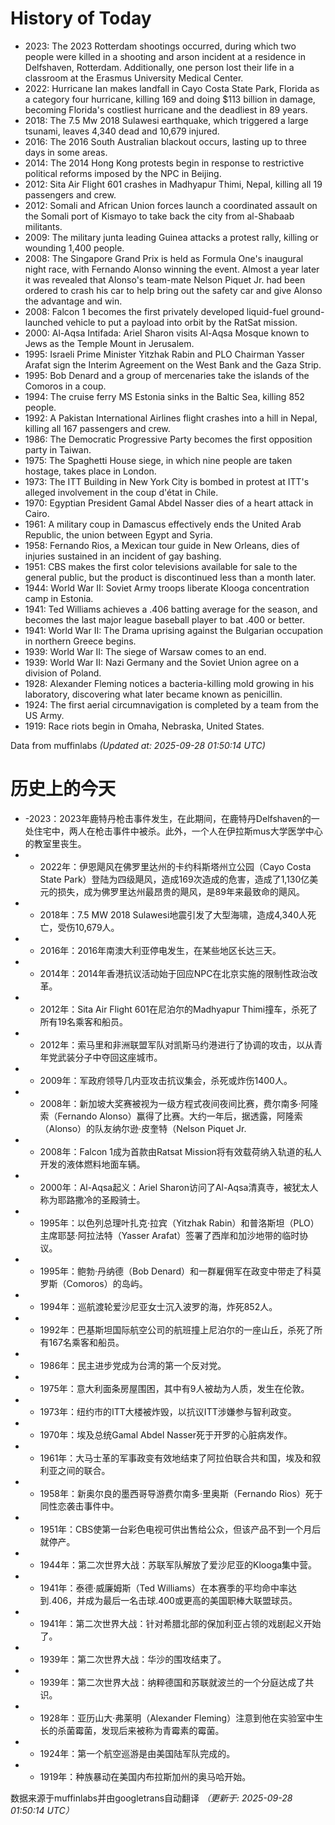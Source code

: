 # History of Today 

- 2023: The 2023 Rotterdam shootings occurred, during which two people were killed in a shooting and arson incident at a residence in Delfshaven, Rotterdam. Additionally, one person lost their life in a classroom at the Erasmus University Medical Center.
- 2022: Hurricane Ian makes landfall in Cayo Costa State Park, Florida as a category four hurricane, killing 169 and doing $113 billion in damage, becoming Florida's costliest hurricane and the deadliest in 89 years.
- 2018: The 7.5 Mw 2018 Sulawesi earthquake, which triggered a large tsunami, leaves 4,340 dead and 10,679 injured.
- 2016: The 2016 South Australian blackout occurs, lasting up to three days in some areas.
- 2014: The 2014 Hong Kong protests begin in response to restrictive political reforms imposed by the NPC in Beijing.
- 2012: Sita Air Flight 601 crashes in Madhyapur Thimi, Nepal, killing all 19 passengers and crew.
- 2012: Somali and African Union forces launch a coordinated assault on the Somali port of Kismayo to take back the city from al-Shabaab militants.
- 2009: The military junta leading Guinea attacks a protest rally, killing or wounding 1,400 people.
- 2008: The Singapore Grand Prix is held as Formula One's inaugural night race, with Fernando Alonso winning the event. Almost a year later it was revealed that Alonso's team-mate Nelson Piquet Jr. had been ordered to crash his car to help bring out the safety car and give Alonso the advantage and win.
- 2008: Falcon 1 becomes the first privately developed liquid-fuel ground-launched vehicle to put a payload into orbit by the RatSat mission.
- 2000: Al-Aqsa Intifada: Ariel Sharon visits Al-Aqsa Mosque known to Jews as the Temple Mount in Jerusalem.
- 1995: Israeli Prime Minister Yitzhak Rabin and PLO Chairman Yasser Arafat sign the Interim Agreement on the West Bank and the Gaza Strip.
- 1995: Bob Denard and a group of mercenaries take the islands of the Comoros in a coup.
- 1994: The cruise ferry MS Estonia sinks in the Baltic Sea, killing 852 people.
- 1992: A Pakistan International Airlines flight crashes into a hill in Nepal, killing all 167 passengers and crew.
- 1986: The Democratic Progressive Party becomes the first opposition party in Taiwan.
- 1975: The Spaghetti House siege, in which nine people are taken hostage, takes place in London.
- 1973: The ITT Building in New York City is bombed in protest at ITT's alleged involvement in the coup d'état in Chile.
- 1970: Egyptian President Gamal Abdel Nasser dies of a heart attack in Cairo.
- 1961: A military coup in Damascus effectively ends the United Arab Republic, the union between Egypt and Syria.
- 1958: Fernando Rios, a Mexican tour guide in New Orleans, dies of injuries sustained in an incident of gay bashing.
- 1951: CBS makes the first color televisions available for sale to the general public, but the product is discontinued less than a month later.
- 1944: World War II: Soviet Army troops liberate Klooga concentration camp in Estonia.
- 1941: Ted Williams achieves a .406 batting average for the season, and becomes the last major league baseball player to bat .400 or better.
- 1941: World War II: The Drama uprising against the Bulgarian occupation in northern Greece begins.
- 1939: World War II: The siege of Warsaw comes to an end.
- 1939: World War II: Nazi Germany and the Soviet Union agree on a division of Poland.
- 1928: Alexander Fleming notices a bacteria-killing mold growing in his laboratory, discovering what later became known as penicillin.
- 1924: The first aerial circumnavigation is completed by a team from the US Army.
- 1919: Race riots begin in Omaha, Nebraska, United States.

Data from muffinlabs
*(Updated at: 2025-09-28 01:50:14 UTC)*

# 历史上的今天 

- -2023：2023年鹿特丹枪击事件发生，在此期间，在鹿特丹Delfshaven的一处住宅中，两人在枪击事件中被杀。此外，一个人在伊拉斯mus大学医学中心的教室里丧生。
- -  2022年：伊恩飓风在佛罗里达州的卡约科斯塔州立公园（Cayo Costa State Park）登陆为四级飓风，造成169次造成的危害，造成了1,130亿美元的损失，成为佛罗里达州最昂贵的飓风，是89年来最致命的飓风。
- -  2018年：7.5 MW 2018 Sulawesi地震引发了大型海啸，造成4,340人死亡，受伤10,679人。
- -  2016年：2016年南澳大利亚停电发生，在某些地区长达三天。
- -  2014年：2014年香港抗议活动始于回应NPC在北京实施的限制性政治改革。
- -  2012年：Sita Air Flight 601在尼泊尔的Madhyapur Thimi撞车，杀死了所有19名乘客和船员。
- -  2012年：索马里和非洲联盟军队对凯斯马约港进行了协调的攻击，以从青年党武装分子中夺回这座城市。
- -  2009年：军政府领导几内亚攻击抗议集会，杀死或炸伤1400人。
- -  2008年：新加坡大奖赛被视为一级方程式夜间夜间比赛，费尔南多·阿隆索（Fernando Alonso）赢得了比赛。大约一年后，据透露，阿隆索（Alonso）的队友纳尔逊·皮奎特（Nelson Piquet Jr.
- -  2008年：Falcon 1成为首款由Ratsat Mission将有效载荷纳入轨道的私人开发的液体燃料地面车辆。
- -  2000年：Al-Aqsa起义：Ariel Sharon访问了Al-Aqsa清真寺，被犹太人称为耶路撒冷的圣殿骑士。
- -  1995年：以色列总理叶扎克·拉宾（Yitzhak Rabin）和普洛斯坦（PLO）主席耶瑟·阿拉法特（Yasser Arafat）签署了西岸和加沙地带的临时协议。
- -  1995年：鲍勃·丹纳德（Bob Denard）和一群雇佣军在政变中带走了科莫罗斯（Comoros）的岛屿。
- -  1994年：巡航渡轮爱沙尼亚女士沉入波罗的海，炸死852人。
- -  1992年：巴基斯坦国际航空公司的航班撞上尼泊尔的一座山丘，杀死了所有167名乘客和船员。
- -  1986年：民主进步党成为台湾的第一个反对党。
- -  1975年：意大利面条房屋围困，其中有9人被劫为人质，发生在伦敦。
- -  1973年：纽约市的ITT大楼被炸毁，以抗议ITT涉嫌参与智利政变。
- -  1970年：埃及总统Gamal Abdel Nasser死于开罗的心脏病发作。
- -  1961年：大马士革的军事政变有效地结束了阿拉伯联合共和国，埃及和叙利亚之间的联合。
- -  1958年：新奥尔良的墨西哥导游费尔南多·里奥斯（Fernando Rios）死于同性恋袭击事件中。
- -  1951年：CBS使第一台彩色电视可供出售给公众，但该产品不到一个月后就停产。
- -  1944年：第二次世界大战：苏联军队解放了爱沙尼亚的Klooga集中营。
- -  1941年：泰德·威廉姆斯（Ted Williams）在本赛季的平均命中率达到.406，并成为最后一名击球.400或更高的美国职棒大联盟球员。
- -  1941年：第二次世界大战：针对希腊北部的保加利亚占领的戏剧起义开始了。
- -  1939年：第二次世界大战：华沙的围攻结束了。
- -  1939年：第二次世界大战：纳粹德国和苏联就波兰的一个分庭达成了共识。
- -  1928年：亚历山大·弗莱明（Alexander Fleming）注意到他在实验室中生长的杀菌霉菌，发现后来被称为青霉素的霉菌。
- -  1924年：第一个航空巡游是由美国陆军队完成的。
- -  1919年：种族暴动在美国内布拉斯加州的奥马哈开始。

数据来源于muffinlabs并由googletrans自动翻译
*（更新于: 2025-09-28 01:50:14 UTC）*